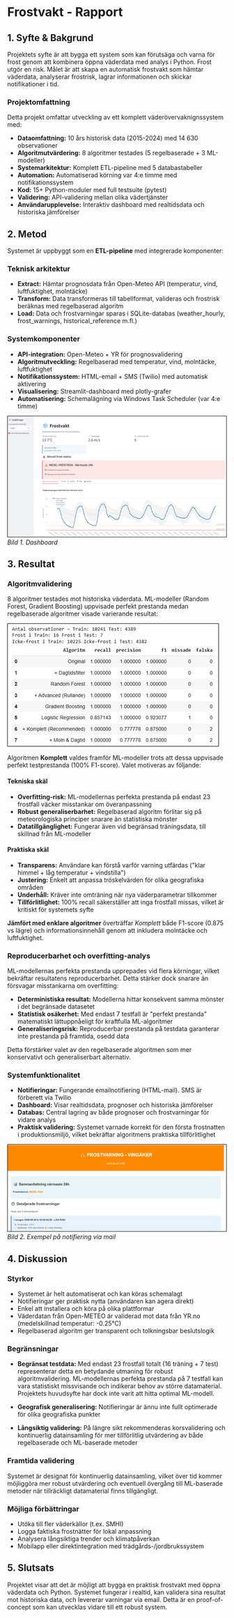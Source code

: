 # Frostvakt - Rapport

## 1. Syfte & Bakgrund

Projektets syfte är att bygga ett system som kan förutsäga och varna för frost genom att kombinera öppna väderdata med analys i Python. Frost utgör en risk. Målet är att skapa en automatisk frostvakt som hämtar väderdata, analyserar frostrisk, lagrar informationen och skickar notifikationer i tid.

### Projektomfattning

Detta projekt omfattar utveckling av ett komplett väderövervaknignssystem med:

- **Dataomfattning:** 10 års historisk data (2015-2024) med 14 630 observationer
- **Algoritmutvärdering:** 8 algoritmer testades (5 regelbaserade + 3 ML-modeller)  
- **Systemarkitektur:** Komplett ETL-pipeline med 5 databastabeller
- **Automation:** Automatiserad körning var 4:e timme med notifikationssystem
- **Kod:** 15+ Python-moduler med full testsuite (pytest)
- **Validering:** API-validering mellan olika vädertjänster
- **Användarupplevelse:** Interaktiv dashboard med realtidsdata och historiska jämförelser

## 2. Metod

Systemet är uppbyggt som en **ETL-pipeline** med integrerade komponenter:

### Teknisk arkitektur

- **Extract:** Hämtar prognosdata från Open-Meteo API (temperatur, vind, luftfuktighet, molntäcke)
- **Transform:** Data transformeras till tabellformat, valideras och frostrisk beräknas med regelbaserad algoritm
- **Load:** Data och frostvarningar sparas i SQLite-databas (weather_hourly, frost_warnings, historical_reference m.fl.)

### Systemkomponenter

- **API-integration:** Open-Meteo + YR för prognosvalidering
- **Algoritmutveckling:** Regelbaserad med temperatur, vind, molntäcke, luftfuktighet
- **Notifikationssystem:** HTML-email + SMS (Twilio) med automatisk aktivering
- **Visualisering:** Streamlit-dashboard med plotly-grafer
- **Automatisering:** Schemalägning via Windows Task Scheduler (var 4:e timme)

![Dashboard](images/dashboard.png)
*Bild 1. Dashboard*

## 3. Resultat

### Algoritmvalidering

8 algoritmer testades mot historiska väderdata. ML-modeller (Random Forest, Gradient Boosting) uppvisade perfekt prestanda medan regelbaserade algoritmer visade varierande resultat:

![Algoritm-resultat](images/algoritm-resultat.png) 

Algoritmen **Komplett** valdes framför ML-modeller trots att dessa uppvisade perfekt testprestanda (100% F1-score). Valet motiveras av följande:

#### Tekniska skäl
- **Overfitting-risk:** ML-modellernas perfekta prestanda på endast 23 frostfall väcker misstankar om överanpassning
- **Robust generaliserbarhet:** Regelbaserad algoritm förlitar sig på meteorologiska principer snarare än statistiska mönster
- **Datatillgänglighet:** Fungerar även vid begränsad träningsdata, till skillnad från ML-modeller

#### Praktiska skäl
- **Transparens:** Användare kan förstå varför varning utfärdas ("klar himmel + låg temperatur + vindstilla")
- **Justering:** Enkelt att anpassa tröskelvärden för olika geografiska områden
- **Underhåll:** Kräver inte omträning när nya väderparametrar tillkommer
- **Tillförlitlighet:** 100% recall säkerställer att inga frostfall missas, vilket är kritiskt för systemets syfte

**Jämfört med enklare algoritmer** överträffar *Komplett* både F1-score (0.875 vs lägre) och informationsinnehåll genom att inkludera molntäcke och luftfuktighet.

### Reproducerbarhet och overfitting-analys

ML-modellernas perfekta prestanda upprepades vid flera körningar, vilket bekräftar resultatens reproducerbarhet. Detta stärker dock snarare än försvagar misstankarna om overfitting:

- **Deterministiska resultat:** Modellerna hittar konsekvent samma mönster i det begränsade datasetet
- **Statistisk osäkerhet:** Med endast 7 testfall är "perfekt prestanda" matematiskt lättuppnåeligt för kraftfulla ML-algoritmer  
- **Generaliseringsrisk:** Reproducerbar prestanda på testdata garanterar inte prestanda på framtida, osedd data

Detta förstärker valet av den regelbaserade algoritmen som mer konservativt och generaliserbart alternativ.

### Systemfunktionalitet

- **Notifieringar:** Fungerande emailnotifiering (HTML-mail). SMS är förberett via Twilio
- **Dashboard:** Visar realtidsdata, prognoser och historiska jämförelser  
- **Databas:** Central lagring av både prognoser och frostvarningar för vidare analys
- **Praktisk validering:** Systemet varnade korrekt för den första frostnatten i produktionsmiljö, vilket bekräftar algoritmens praktiska tillförlitlighet

![Email-notifiering](images/email-notifiering.png)
*Bild 2. Exempel på notifiering via mail*

## 4. Diskussion

### Styrkor

- Systemet är helt automatiserat och kan köras schemalagt
- Notifieringar ger praktisk nytta (användaren kan agera direkt)
- Enkel att installera och köra på olika plattformar
- Väderdatan från Open-METEO är validerad mot data från YR.no (medelskillnad temperatur: -0.25°C)
- Regelbaserad algoritm ger transparent och tolkningsbar beslutslogik

### Begränsningar

- **Begränsat testdata:** Med endast 23 frostfall totalt (16 träning + 7 test) representerar detta en betydande utmaning för robust algoritmvalidering. ML-modellernas perfekta prestanda på 7 testfall kan vara statistiskt missvisande och indikerar behov av större datamaterial. Projektets huvudsyfte har dock inte varit att hitta optimal ML-modell. 

- **Geografisk generalisering:** Notifieringar är ännu inte fullt optimerade för olika geografiska punkter

- **Långsiktig validering:** På längre sikt rekommenderas korsvalidering och kontinuerlig datainsamling för mer tillförlitlig utvärdering av både regelbaserade och ML-baserade metoder

### Framtida validering

Systemet är designat för kontinuerlig datainsamling, vilket över tid kommer möjliggöra mer robust utvärdering och eventuell övergång till ML-baserade metoder när tillräckligt datamaterial finns tillgängligt.

### Möjliga förbättringar

- Utöka till fler väderkällor (t.ex. SMHI)
- Logga faktiska frostnätter för lokal anpassning
- Analysera långsiktiga trender och klimatpåverkan  
- Mobilapp eller direktintegration med trädgårds-/jordbrukssystem

## 5. Slutsats

Projektet visar att det är möjligt att bygga en praktisk frostvakt med öppna väderdata och Python. Systemet fungerar i realtid, kan validera sina resultat mot historiska data, och levererar varningar via email. Detta är en proof-of-concept som kan utvecklas vidare till ett robust system.
